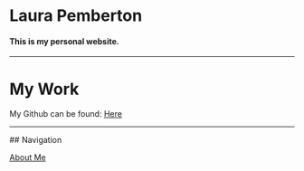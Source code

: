 # Laura Pemberton
#### This is my personal website.


<hr>

# My Work
My Github can be found:
<a href="https://github.com/LauraIsCool">Here</a>

<hr>
## Navigation

<a href="aboutme.html">About Me</a>
